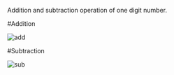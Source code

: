 Addition and subtraction operation of one digit number.

#Addition

![add](https://github.com/user-attachments/assets/d3659fe4-96ab-4343-8bbd-1301611b865b)


#Subtraction

![sub](https://github.com/user-attachments/assets/294cca2f-8201-4a5f-88ca-af16178eed65)
